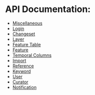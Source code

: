 # API Documentation:

- [Miscellaneous](miscellaneous.md)
- [Login](login.md)
- [Changeset](changeset.md)
- [Layer](layer.md)
- [Feature Table](feature_table.md)
- [Feature](feature.md)
- [Temporal Columns](temporal_columns.md)
- [Import](import.md)
- [Reference](reference.md)
- [Keyword](keyword.md)
- [User](user.md)
- [Curator](curator.md)
- [Notification](notification.md)
<!-- - [Element](element.md) -->
<!-- - [Dynamic Attribute](dynamic_attribute.md) -->

